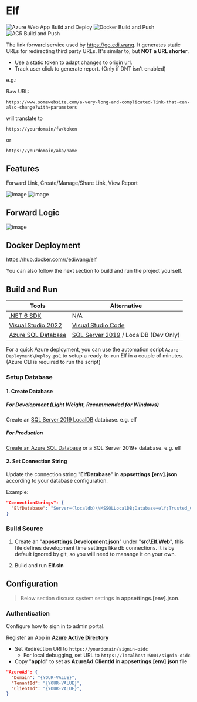 # Elf

![Azure Web App Build and Deploy](https://github.com/EdiWang/Elf/workflows/Azure%20Web%20App%20Build%20and%20Deploy/badge.svg) ![Docker Build and Push](https://github.com/EdiWang/Elf/workflows/Docker%20on%20Linux/badge.svg) ![ACR Build and Push](https://github.com/EdiWang/Elf/workflows/ACR%20Build%20and%20Push/badge.svg)

The link forward service used by https://go.edi.wang. It generates static URLs for redirecting third party URLs. It's similar to, but **NOT a URL shorter**. 

- Use a static token to adapt changes to origin url.
- Track user click to generate report. (Only if DNT isn't enabled)

e.g.:

Raw URL:
```
https://www.somewebsite.com/a-very-long-and-complicated-link-that-can-also-change?with=parameters
```

will translate to

```
https://yourdomain/fw/token
```

or 

```
https://yourdomain/aka/name
```

## Features

Forward Link, Create/Manage/Share Link, View Report

![image](https://user-images.githubusercontent.com/3304703/104278012-dfdbd400-54e2-11eb-8ea3-c5c7e332b685.png)
![image](https://blog.ediwangcdn.com/web-assets/lf/sc-report.png)

## Forward Logic

![image](https://blog.ediwangcdn.com/web-assets/lf/LinkForwarder-FW.png)

## Docker Deployment

https://hub.docker.com/r/ediwang/elf

You can also follow the next section to build and run the project yourself.

## Build and Run

Tools | Alternative
--- | ---
[.NET 6 SDK](http://dot.net) | N/A
[Visual Studio 2022](https://visualstudio.microsoft.com/) | [Visual Studio Code](https://code.visualstudio.com/)
[Azure SQL Database](https://azure.microsoft.com/en-us/services/sql-database/) | [SQL Server 2019](https://www.microsoft.com/en-us/sql-server/sql-server-2019) / LocalDB (Dev Only)

For a quick Azure deployment, you can use the automation script ```Azure-Deployment\Deploy.ps1``` to setup a ready-to-run Elf in a couple of minutes. (Azure CLI is required to run the script)

### Setup Database

#### 1. Create Database 

##### For Development (Light Weight, Recommended for Windows)

Create an [SQL Server 2019 LocalDB](https://docs.microsoft.com/en-us/sql/database-engine/configure-windows/sql-server-express-localdb?WT.mc_id=AZ-MVP-5002809) database. e.g. elf

##### For Production

[Create an Azure SQL Database](https://docs.microsoft.com/en-us/azure/sql-database/sql-database-single-database-get-started?WT.mc_id=AZ-MVP-5002809) or a SQL Server 2019+ database. e.g. elf

#### 2. Set Connection String

Update the connection string "**ElfDatabase**" in **appsettings.[env].json** according to your database configuration.

Example:
```json
"ConnectionStrings": {
  "ElfDatabase": "Server=(localdb)\\MSSQLLocalDB;Database=elf;Trusted_Connection=True;"
}
```

### Build Source

1. Create an "**appsettings.Development.json**" under "**src\\Elf.Web**", this file defines development time settings like db connections. It is by default ignored by git, so you will need to manange it on your own.

2. Build and run **Elf.sln**

## Configuration

> Below section discuss system settings in **appsettings.[env].json**. 

### Authentication

Configure how to sign in to admin portal.

Register an App in **[Azure Active Directory]((https://azure.microsoft.com/en-us/services/active-directory/))**
- Set Redirection URI to `https://yourdomain/signin-oidc`
  - For local debugging, set URL to `https://localhost:5001/signin-oidc`
- Copy "**appId**" to set as **AzureAd:ClientId** in **appsettings.[env].json** file

```json
"AzureAd": {
  "Domain": "{YOUR-VALUE}",
  "TenantId": "{YOUR-VALUE}",
  "ClientId": "{YOUR-VALUE}",
}
```
